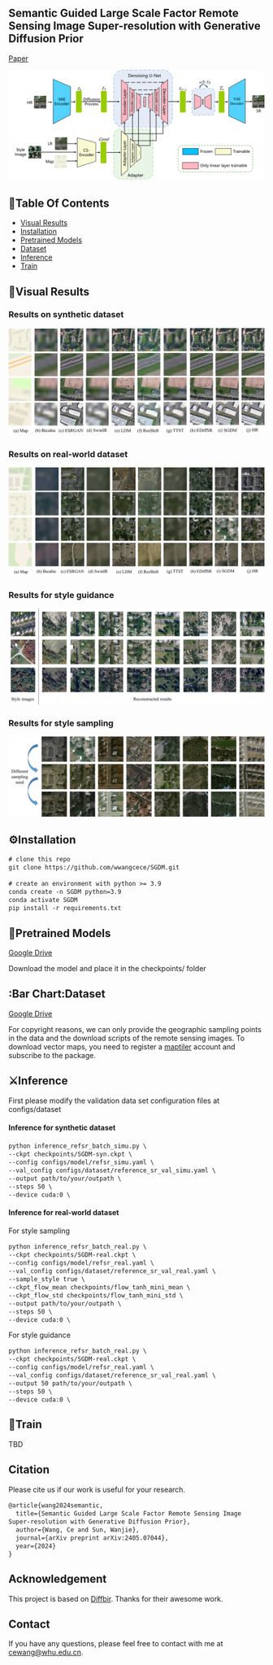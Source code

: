 ## Semantic Guided Large Scale Factor Remote Sensing Image Super-resolution with Generative Diffusion Prior

[Paper](https://arxiv.org/abs/2405.07044)

<p align="center">
    <img src="assets/architecture.png" style="border-radius: 15px">
</p>

## :book:Table Of Contents

- [Visual Results](#visual_results)
- [Installation](#installation)
- [Pretrained Models](#pretrained_models)
- [Dataset](#dataset)
- [Inference](#inference)
- [Train](#train)

## <a name="visual_results"></a>:eyes:Visual Results

<!-- <details close>
<summary>General Image Restoration</summary> -->
### Results on synthetic dataset

<img src="assets/visual_results/sync_qualitative.png"/>

### Results on real-world dataset

<img src="assets/visual_results/real_qualitative.png"/>

### Results for style guidance

<img src="assets/visual_results/style-guidance.png"/>

### Results for style sampling

<img src="assets/visual_results/style-sample.png"/>

## <a name="installation"></a>:gear:Installation
```shell
# clone this repo
git clone https://github.com/wwangcece/SGDM.git

# create an environment with python >= 3.9
conda create -n SGDM python=3.9
conda activate SGDM
pip install -r requirements.txt
```

## <a name="pretrained_models"></a>:dna:Pretrained Models

[Google Drive](https://drive.google.com/drive/folders/1BTNz0mXGBPpWqqNGq59Bx6_KUFMCWsRq?usp=sharing)

Download the model and place it in the checkpoints/ folder

## <a name="dataset"></a>:Bar Chart:Dataset

[Google Drive](https://drive.google.com/file/d/1HIrHj1qurTTuRyUpYNZRxbmpjUfdO6dN/view?usp=drive_link)

For copyright reasons, we can only provide the geographic sampling points in the data and the download scripts of the remote sensing images. To download vector maps, you need to register a [maptiler](https://www.maptiler.com/) account and subscribe to the package.

## <a name="inference"></a>:crossed_swords:Inference

<a name="general_image_inference"></a>
First please modify the validation data set configuration files at configs/dataset

#### Inference for synthetic dataset

```shell
python inference_refsr_batch_simu.py \
--ckpt checkpoints/SGDM-syn.ckpt \
--config configs/model/refsr_simu.yaml \
--val_config configs/dataset/reference_sr_val_simu.yaml \
--output path/to/your/outpath \
--steps 50 \
--device cuda:0 \
```

#### Inference for real-world dataset

For style sampling
```shell
python inference_refsr_batch_real.py \
--ckpt checkpoints/SGDM-real.ckpt \
--config configs/model/refsr_real.yaml \
--val_config configs/dataset/reference_sr_val_real.yaml \
--sample_style true \
--ckpt_flow_mean checkpoints/flow_tanh_mini_mean \
--ckpt_flow_std checkpoints/flow_tanh_mini_std \
--output path/to/your/outpath \
--steps 50 \
--device cuda:0 \
```

For style guidance
```shell
python inference_refsr_batch_real.py \
--ckpt checkpoints/SGDM-real.ckpt \
--config configs/model/refsr_real.yaml \
--val_config configs/dataset/reference_sr_val_real.yaml \
--output 50 path/to/your/outpath \
--steps 50 \
--device cuda:0 \
```

## <a name="train"></a>:stars:Train
TBD

## Citation

Please cite us if our work is useful for your research.

```
@article{wang2024semantic,
  title={Semantic Guided Large Scale Factor Remote Sensing Image Super-resolution with Generative Diffusion Prior},
  author={Wang, Ce and Sun, Wanjie},
  journal={arXiv preprint arXiv:2405.07044},
  year={2024}
}
```

## Acknowledgement

This project is based on [Diffbir](https://github.com/XPixelGroup/DiffBIR). Thanks for their awesome work.

## Contact
If you have any questions, please feel free to contact with me at cewang@whu.edu.cn.
